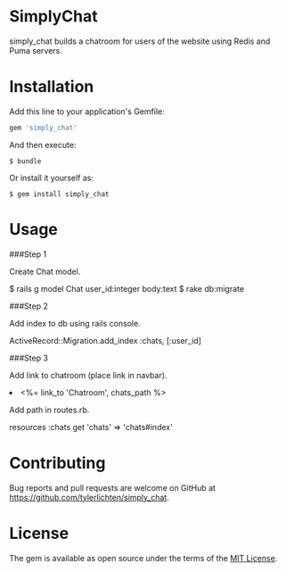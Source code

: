 # SimplyChat

simply_chat builds a chatroom for users of the website using Redis and Puma servers.

# Installation

Add this line to your application's Gemfile:

```ruby
gem 'simply_chat'
```

And then execute:

    $ bundle

Or install it yourself as:

    $ gem install simply_chat

# Usage

###Step 1

Create Chat model.

$ rails g model Chat user_id:integer body:text
$ rake db:migrate

###Step 2

Add index to db using rails console.

ActiveRecord::Migration.add_index :chats, [:user_id]

###Step 3

Add link to chatroom (place link in navbar).

<li><%= link_to 'Chatroom', chats_path %></li>

Add path in routes.rb.

resources :chats
get 'chats' => 'chats#index'

# Contributing

Bug reports and pull requests are welcome on GitHub at https://github.com/tylerlichten/simply_chat.

# License

The gem is available as open source under the terms of the [MIT License](http://opensource.org/licenses/MIT).

